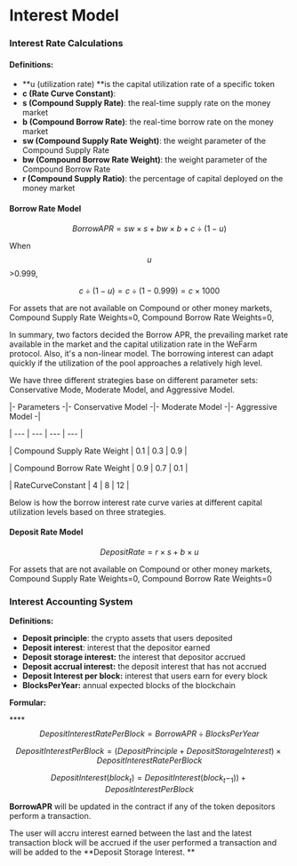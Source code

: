 # Interest Model

### **Interest Rate Calculations**

#### **Definitions:**

* **u (utilization rate) **is the capital utilization rate of a specific token
* **c (Rate Curve Constant)**: 
* **s (Compound Supply Rate)**: the real-time supply rate on the money market
* **b (Compound Borrow Rate)**: the real-time borrow rate on the money market
* **sw (Compound Supply Rate Weight)**: the weight parameter of the Compound Supply Rate
* **bw (Compound Borrow Rate Weight)**: the weight parameter of the Compound Borrow Rate
* **r (Compound Supply Ratio)**: the percentage of capital deployed on the money market

#### Borrow Rate Model

$$Borrow APR= sw \times s + bw \times b + c \div (1-u)$$

When  $$u$$ >0.999,

$$c \div (1-u) = c \div (1-0.999)= c \times 1000$$

For assets that are not available on Compound or other money markets, Compound Supply Rate Weights=0, Compound Borrow Rate Weights=0,

In summary, two factors decided the Borrow APR, the prevailing market rate available in the market and the capital utilization rate in the WeFarm protocol. Also, it's a non-linear model. The borrowing interest can adapt quickly if the utilization of the pool approaches a relatively high level.

We have three different strategies base on different parameter sets: Conservative Mode, Moderate Model, and Aggressive Model. 

\|- Parameters -|- Conservative Model -|- Moderate Model -|- Aggressive Model -|

\| --- | --- | --- | --- |

\| Compound Supply Rate Weight | 0.1 | 0.3 | 0.9 |

\| Compound Borrow Rate Weight | 0.9 | 0.7 | 0.1 |

\| RateCurveConstant | 4 | 8 | 12 |

Below is how the borrow interest rate curve varies at different capital utilization levels based on three strategies.

#### Deposit Rate Model

$$Deposit Rate= r \times s + b \times u$$

For assets that are not available on Compound or other money markets, Compound Supply Rate Weights=0, Compound Borrow Rate Weights=0

### Interest Accounting System

**Definitions:**

* **Deposit principle**: the crypto assets that users deposited
* **Deposit interest**: interest that the depositor earned
* **Deposit storage interest:** the interest that depositor accrued
* **Deposit accrual interest:** the deposit interest that has not accrued
* **Deposit Interest per block:** interest that users earn for every block
* **BlocksPerYear:** annual expected blocks of the blockchain 

**Formular:**

****$$Deposit Interest Rate Per Block = BorrowAPR\div BlocksPerYear$$ 

$$Deposit Interest Per Block = (Deposit Principle+Deposit Storage Interest) \times Deposit Interest Rate Per Block$$ 

$$DepositInterest(block_t)=DepositInterest(block_t -_1))+DepositInterestPerBlock$$ 

**BorrowAPR** will be updated in the contract if any of the token depositors perform a transaction.

The user will accru interest earned between the last and the latest transaction block will be accrued if the user performed a transaction and will be added to the **Deposit Storage Interest. **
